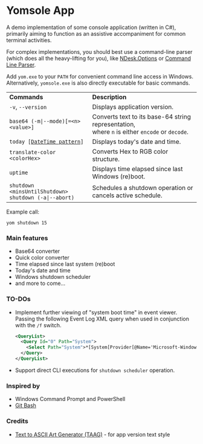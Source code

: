 # Yomsole App

A demo implementation of some console application (written in C#), primarily aiming to function as an assistive accompaniment for common terminal activities.

For complex implementations, you should best use a command-line parser (which does all the heavy-lifting for you), 
like [NDesk.Options](https://nuget.org/packages/NDesk.Options/) or [Command Line Parser](https://archive.codeplex.com/?p=commandline).

Add `yom.exe` to your `PATH` for convenient command line access in Windows. Alternatively, `yomsole.exe` is also directly executable for basic commands.

<table>
	<tr>
		<td><strong>Commands<strong></td>
		<td><strong>Description</strong></td>
	</tr>
	<tr>
		<td><code>-v</code>, <code>--version</code></td>
		<td>Displays application version.</td>
	</tr>
    <tr>
		<td><code>base64 (-m|--mode)[=&lt;n&gt; &lt;value&gt;]</code></td>
		<td>Converts text to its base-64 string representation,<br>where <code>n</code> is either <code>encode</code> or <code>decode</code>.</td>
	</tr>
	<tr>
		<td>
			<code>today [<a href="https://msdn.microsoft.com/en-us/library/az4se3k1(v=vs.85).aspx" target="_blank">DateTime pattern</a>]</code>
		</td>
		<td>Displays today's date and time.</td>
	</tr>
    <tr>
		<td><code>translate-color &lt;colorHex&gt;</code></td>
		<td>Converts Hex to RGB color structure.</td>
	</tr>
	<tr>
		<td><code>uptime</code></td>
		<td>Displays time elapsed since last Windows (re)boot.</td>
	</tr>
	<tr>
		<td>
			<code>shutdown &lt;minsUntilShutdown&gt;</code><br>
            <code>shutdown (-a|--abort)</code>
		</td>
		<td>Schedules a shutdown operation or cancels active schedule.</td>
	</tr>
</table>

Example call:
```batch
yom shutdown 15
```

### Main features

 - Base64 converter
 - Quick color converter
 - Time elapsed since last system (re)boot
 - Today's date and time
 - Windows shutdown scheduler
 - and more to come...

### TO-DOs
 - Implement further viewing of "system boot time" in event viewer. Passing the following Event Log XML query when used in conjunction with the `/f` switch.
	```xml
	<QueryList>
	  <Query Id="0" Path="System">
	    <Select Path="System">*[System[Provider[@Name='Microsoft-Windows-Winlogon'] and (EventID=7001) and TimeCreated[timediff(@SystemTime) &lt;= 43200000]]]</Select>
	  </Query>
	</QueryList>
	```
 - Support direct CLI executions for `shutdown scheduler` operation.

### Inspired by
- Windows Command Prompt and PowerShell
- [Git Bash](https://git-scm.com)

### Credits
- [Text to ASCII Art Generator (TAAG)](http://patorjk.com/software/taag) - for app version text style